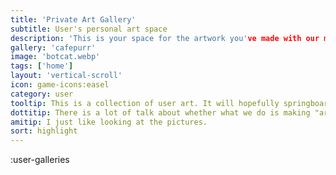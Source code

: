 ```yaml
---
title: 'Private Art Gallery'
subtitle: User's personal art space
description: 'This is your space for the artwork you've made with our modellers. Thanks for being a part of the Kind Community'
gallery: 'cafepurr'
image: 'botcat.webp'
tags: ['home']
layout: 'vertical-scroll'
icon: game-icons:easel
category: user
tooltip: This is a collection of user art. It will hopefully springboard into a more fully-featured editor and image playground
dottitip: There is a lot of talk about whether what we do is making "art".
amitip: I just like looking at the pictures.
sort: highlight
---
```


:user-galleries